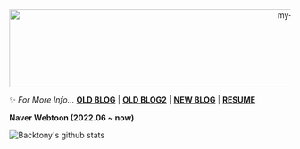 <div align="center">
 <img src="https://github.com/backtony/backtony.github.io/blob/master/assets/img/readmelogo.gif" alt="my-logo" height="140" width="1000">
</div>
  


✨ *For More Info...* **[OLD BLOG](https://backtony.github.io/)** | **[OLD BLOG2](https://velog.io/@backtony)** | **[NEW BLOG](https://backtony.tistory.com)** | **[RESUME](https://cultured-caravel-ab9.notion.site/56b3e838efbd47c495d674104f674494)**

**Naver Webtoon (2022.06 ~ now)**  

![Backtony's github stats](https://github-readme-stats.vercel.app/api?username=backtony&show_icons=true&theme=merko)








